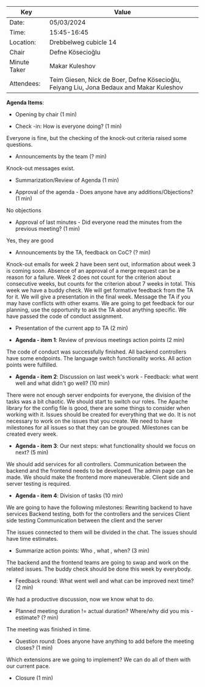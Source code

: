 | Key | Value |
| --- | --- |
| Date: | 05/03/2024 |
| Time: | 15:45-16:45 |
| Location: | Drebbelweg cubicle 14 |
| Chair | Defne Kösecioğlu |
| Minute Taker | Makar Kuleshov |
| Attendees: | Teim Giesen, Nick de Boer, Defne Kösecioğlu, Feiyang Liu, Jona Bedaux and Makar Kuleshov|

**Agenda Items**:

- Opening by chair (1 min)

- Check -in: How is everyone doing? (1 min)

Everyone is fine, but the checking of the knock-out criteria raised some questions. 

- Announcements by the team (? min)

Knock-out messages exist.

- Summarization/Review of Agenda (1 min)

- Approval of the agenda - Does anyone have any additions/Objections? (1 min)

No objections

- Approval of last minutes - Did everyone read the minutes from the previous meeting? (1 min)

Yes, they are good

- Announcements by the TA, feedback on CoC? (? min)

Knock-out emails for week 2 have been sent out, information about week 3 is coming soon.
Absence of an approval of a merge request can be a reason for a failure.
Week 2 does not count for the criterion about consecutive weeks, but counts for the criterion about 7 weeks in total.
This week we have a buddy check. We will get formative feedback from the TA for it.
We will give a presentation in the final week. Message the TA if you may have conflicts with other exams.
We are going to get feedback for our planning, use the opportunity to ask the TA about anything specific.
We have passed the code of conduct assignment.

- Presentation of the current app to TA  (2 min)

- **Agenda - item 1**: Review of previous meetings action points (2 min)

The code of conduct was successfully finished.
All backend controllers have some endpoints.
The language switch functionality works.
All action points were fulfilled.

- **Agenda - item 2**: Discussion on last week's work - Feedback: what went well and what didn't go well? (10 min)

There were not enough server endpoints for everyone, the division of the tasks was a bit chaotic.
We should start to switch our roles.
The Apache library for the config file is good, there are some things to consider when working with it.
Issues should be created for everything that we do. It is not necessary to work on the issues that you create.
We need to have milestones for all issues so that they can be grouped. Milestones can be created every week.

- **Agenda - item 3**: Our next steps: what functionality should we focus on next? (5 min)

We should add services for all controllers.
Communication between the backend and the frontend needs to be developed.
The admin page can be made.
We should make the frontend more maneuverable.
Client side and server testing is required.

- **Agenda - item 4**: Division of tasks (10 min)

We are going to have the following milestones:
Rewriting backend to have services
Backend testing, both for the controllers and the services
Client side testing
Communication between the client and the server

The issues connected to them will be divided in the chat. The issues should have time estimates.

- Summarize action points: Who , what , when? (3 min)

The backend and the frontend teams are going to swap and work on the related issues.
The buddy check should be done this week by everybody.

- Feedback round: What went well and what can be improved next time? (2 min)

We had a productive discussion, now we know what to do.

- Planned meeting duration != actual duration? Where/why did you mis -estimate? (? min)

The meeting was finished in time.

- Question round: Does anyone have anything to add before the meeting closes? (1 min)

Which extensions are we going to implement?
We can do all of them with our current pace.

- Closure (1 min)